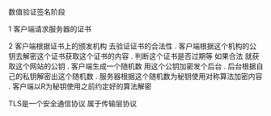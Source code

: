 

数值验证签名阶段

1 客户端请求服务器的证书

2 客户端根据证书上的颁发机构 去验证证书的合法性
 . 客户端根据这个机构的公钥去解密这个证书获取这个证书的内容
 . 判断这个证书是否过期等 如果合法 就获取这个网站的公钥
 . 客户端生成一个随机数 用这个公钥加密发个后台
 . 后台根据自己的私钥解密出这个随机数
 . 服务器根据这个随机数为秘钥使用对称算法加密内容
 . 客户端以R为秘钥使用之前约定好的算法解密

 TLS是一个安全通信协议 属于传输层协议